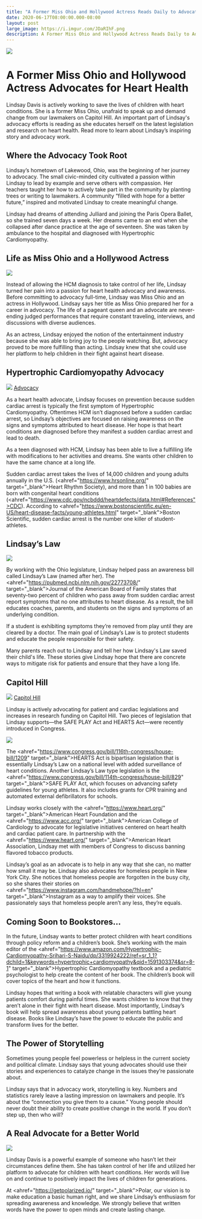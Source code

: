 ```yaml
---
title: "A Former Miss Ohio and Hollywood Actress Reads Daily to Advocate for Health"
date: 2020-06-17T08:00:00.000-08:00
layout: post
large_image: https://i.imgur.com/JDaRIhF.png
description: A Former Miss Ohio and Hollywood Actress Reads Daily to Advocate for Health
---
```


<img class="img-fluid" src="https://i.imgur.com/JDaRIhF.png">

# A Former Miss Ohio and Hollywood Actress Advocates for Heart Health 

Lindsay Davis is actively working to save the lives of children with heart conditions. She is a former Miss Ohio, unafraid to speak up and demand change from our lawmakers on Capitol Hill. An important part of Lindsay's advocacy efforts is reading as she educates herself on the latest legislation and research on heart health. Read more to learn about Lindsay’s inspiring story and advocacy work. 

## Where the Advocacy Took Root

Lindsay’s hometown of Lakewood, Ohio, was the beginning of her journey to advocacy. The small civic-minded city cultivated a passion within Lindsay to lead by example and serve others with compassion. Her teachers taught her how to actively take part in the community by planting trees or writing to lawmakers. A community “filled with hope for a better future,” inspired and motivated Lindsay to create meaningful change. 

Lindsay had dreams of attending Julliard and joining the Paris Opera Ballet, so she trained seven days a week. Her dreams came to an end when she collapsed after dance practice at the age of seventeen. She was taken by ambulance to the hospital and diagnosed with Hypertrophic Cardiomyopathy. 

## Life as Miss Ohio and a Hollywood Actress

<img class="img-fluid" src="https://i.imgur.com/lyQUyqc.jpg">

Instead of allowing the HCM diagnosis to take control of her life, Lindsay turned her pain into a passion for heart health advocacy and awareness. Before committing to advocacy full-time, Lindsay was Miss Ohio and an actress in Hollywood. Lindsay says her title as Miss Ohio prepared her for a career in advocacy. The life of a pageant queen and an advocate are never-ending judged performances that require constant traveling, interviews, and discussions with diverse audiences. 

As an actress, Lindsay enjoyed the notion of the entertainment industry because she was able to bring joy to the people watching. But, advocacy proved to be more fulfilling than acting. Lindsay knew that she could use her platform to help children in their fight against heart disease.

## Hypertrophic Cardiomyopathy Advocacy

<img class="img-fluid" src="https://i.imgur.com/lyQUyqc.jpg">
<a href="https://i.imgur.com/rspjX2R.jpg " target="_blank">Advocacy</a>

As a heart health advocate, Lindsay focuses on prevention because sudden cardiac arrest is typically the first symptom of Hypertrophic Cardiomyopathy. Oftentimes HCM isn’t diagnosed before a sudden cardiac arrest, so Lindsay’s objectives are focused on raising awareness on the signs and symptoms attributed to heart disease. Her hope is that heart conditions are diagnosed before they manifest a sudden cardiac arrest and lead to death. 

As a teen diagnosed with HCM, Lindsay has been able to live a fulfilling life with modifications to her activities and dreams. She wants other children to have the same chance at a long life.

Sudden cardiac arrest takes the lives of 14,000 children and young adults annually in the U.S. (<ahref="https://www.hrsonline.org/" target="_blank">Heart Rhythm Society</a>), and more than 1 in 100 babies are born with congenital heart conditions (<ahref="https://www.cdc.gov/ncbddd/heartdefects/data.html#References">CDC</a>). According to <ahref="https://www.bostonscientific.eu/en-US/heart-disease-facts/young-athletes.html" target="_blank">Boston Scientific</a>, sudden cardiac arrest is the number one killer of student-athletes. 

## Lindsay’s Law

<img class="img-fluid" src="https://i.imgur.com/XIDEoYc.jpg">

By working with the Ohio legislature, Lindsay helped pass an awareness bill called Lindsay’s Law (named after her). The <ahref="https://pubmed.ncbi.nlm.nih.gov/22773708/" target="_blank">Journal of the American Board of Family</a> states that seventy-two percent of children who pass away from sudden cardiac arrest report symptoms that no one attributes to heart disease. As a result, the bill educates coaches, parents, and students on the signs and symptoms of an underlying condition. 

If a student is exhibiting symptoms they’re removed from play until they are cleared by a doctor. The main goal of Lindsay’s Law is to protect students and educate the people responsible for their safety. 

Many parents reach out to Lindsay and tell her how Lindsay's Law saved their child's life. These stories give Lindsay hope that there are concrete ways to mitigate risk for patients and ensure that they have a long life. 

## Capitol Hill

<img class="img-fluid" src="https://i.imgur.com/lyQUyqc.jpg">
<a href="https://i.imgur.com/f6JKrCP.jpg " target="_blank">Capitol Hill</a> 

Lindsay is actively advocating for patient and cardiac legislations and increases in research funding on Capitol Hill. Two pieces of legislation that Lindsay supports—the SAFE PLAY Act and HEARTS Act—were recently introduced in Congress. 

<img class="img-fluid" src="https://i.imgur.com/UsoYKaw.jpg">

The <ahref="https://www.congress.gov/bill/116th-congress/house-bill/1209" target="_blank">HEARTS Act</a> is bipartisan legislation that is essentially Lindsay’s Law on a national level with added surveillance of heart conditions. Another Lindsay’s Law type legislation is the <ahref="https://www.congress.gov/bill/114th-congress/house-bill/829" target="_blank">SAFE PLAY Act</a>, which focuses on advancing safety guidelines for young athletes. It also includes grants for CPR training and automated external defibrillators for schools. 

Lindsay works closely with the <ahref="https://www.heart.org/" target="_blank">American Heart Foundation</a> and the <ahref="https://www.acc.org/" target="_blank">American College of Cardiology</a> to advocate for legislative initiatives centered on heart health and cardiac patient care. In partnership with the <ahref="https://www.heart.org/" target="_blank">American Heart Association</a>, Lindsay met with members of Congress to discuss banning flavored tobacco products. 

Lindsay’s goal as an advocate is to help in any way that she can, no matter how small it may be. Lindsay also advocates for homeless people in New York City. She notices that homeless people are forgotten in the busy city, so she shares their stories on <ahref="https://www.instagram.com/handmehope/?hl=en" target="_blank">Instagram</a> as a way to amplify their voices. She passionately says that homeless people aren’t any less, they’re equals. 

## Coming Soon to Bookstores...

In the future, Lindsay wants to better protect children with heart conditions through policy reform and a children’s book. She’s working with the main editor of the <ahref="https://www.amazon.com/Hypertrophic-Cardiomyopathy-Srihari-S-Naidu/dp/3319924222/ref=sr_1_1?dchild=1&keywords=hypertrophic+cardiomyopathy&qid=1591303374&sr=8-1" target="_blank">Hypertrophic Cardiomyopathy textbook</a> and a pediatric psychologist to help create the content of her book. The children’s book will cover topics of the heart and how it functions. 

Lindsay hopes that writing a book with relatable characters will give young patients comfort during painful times. She wants children to know that they aren’t alone in their fight with heart disease. Most importantly, Lindsay’s book will help spread awareness about young patients battling heart disease. Books like Lindsay’s have the power to educate the public and transform lives for the better.

## The Power of Storytelling

Sometimes young people feel powerless or helpless in the current society and political climate. Lindsay says that young advocates should use their stories and experiences to catalyze change in the issues they’re passionate about. 

Lindsay says that in advocacy work, storytelling is key. Numbers and statistics rarely leave a lasting impression on lawmakers and people. It’s about the “connection you give them to a cause.” Young people should never doubt their ability to create positive change in the world. If you don’t step up, then who will? 

## A Real Advocate for a Better World

<img class="img-fluid" src="https://i.imgur.com/dknykda.jpg">

Lindsay Davis is a powerful example of someone who hasn’t let their circumstances define them. She has taken control of her life and utilized her platform to advocate for children with heart conditions. Her words will live on and continue to positively impact the lives of children for generations. 

At <ahref="https://getpolarized.io/" target="_blank">Polar</a>, our vision is to make education a basic human right, and we share Lindsay’s enthusiasm for spreading awareness and knowledge. We strongly believe that written words have the power to open minds and create lasting change. 







